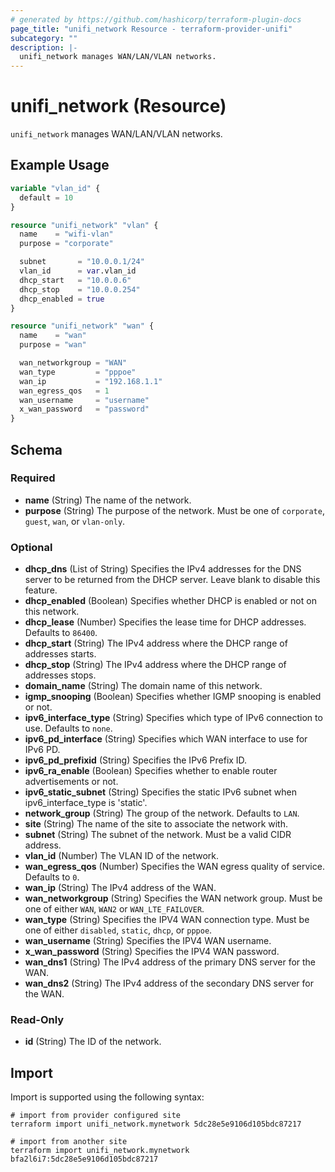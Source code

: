 ```yaml
---
# generated by https://github.com/hashicorp/terraform-plugin-docs
page_title: "unifi_network Resource - terraform-provider-unifi"
subcategory: ""
description: |-
  unifi_network manages WAN/LAN/VLAN networks.
---
```


# unifi_network (Resource)

`unifi_network` manages WAN/LAN/VLAN networks.

## Example Usage

```terraform
variable "vlan_id" {
  default = 10
}

resource "unifi_network" "vlan" {
  name    = "wifi-vlan"
  purpose = "corporate"

  subnet       = "10.0.0.1/24"
  vlan_id      = var.vlan_id
  dhcp_start   = "10.0.0.6"
  dhcp_stop    = "10.0.0.254"
  dhcp_enabled = true
}

resource "unifi_network" "wan" {
  name    = "wan"
  purpose = "wan"

  wan_networkgroup = "WAN"
  wan_type         = "pppoe"
  wan_ip           = "192.168.1.1"
  wan_egress_qos   = 1
  wan_username     = "username"
  x_wan_password   = "password"
}
```

<!-- schema generated by tfplugindocs -->
## Schema

### Required

- **name** (String) The name of the network.
- **purpose** (String) The purpose of the network. Must be one of `corporate`, `guest`, `wan`, or `vlan-only`.

### Optional

- **dhcp_dns** (List of String) Specifies the IPv4 addresses for the DNS server to be returned from the DHCP server. Leave blank to disable this feature.
- **dhcp_enabled** (Boolean) Specifies whether DHCP is enabled or not on this network.
- **dhcp_lease** (Number) Specifies the lease time for DHCP addresses. Defaults to `86400`.
- **dhcp_start** (String) The IPv4 address where the DHCP range of addresses starts.
- **dhcp_stop** (String) The IPv4 address where the DHCP range of addresses stops.
- **domain_name** (String) The domain name of this network.
- **igmp_snooping** (Boolean) Specifies whether IGMP snooping is enabled or not.
- **ipv6_interface_type** (String) Specifies which type of IPv6 connection to use. Defaults to `none`.
- **ipv6_pd_interface** (String) Specifies which WAN interface to use for IPv6 PD.
- **ipv6_pd_prefixid** (String) Specifies the IPv6 Prefix ID.
- **ipv6_ra_enable** (Boolean) Specifies whether to enable router advertisements or not.
- **ipv6_static_subnet** (String) Specifies the static IPv6 subnet when ipv6_interface_type is 'static'.
- **network_group** (String) The group of the network. Defaults to `LAN`.
- **site** (String) The name of the site to associate the network with.
- **subnet** (String) The subnet of the network. Must be a valid CIDR address.
- **vlan_id** (Number) The VLAN ID of the network.
- **wan_egress_qos** (Number) Specifies the WAN egress quality of service. Defaults to `0`.
- **wan_ip** (String) The IPv4 address of the WAN.
- **wan_networkgroup** (String) Specifies the WAN network group. Must be one of either `WAN`, `WAN2` or `WAN_LTE_FAILOVER`.
- **wan_type** (String) Specifies the IPV4 WAN connection type. Must be one of either `disabled`, `static`, `dhcp`, or `pppoe`.
- **wan_username** (String) Specifies the IPV4 WAN username.
- **x_wan_password** (String) Specifies the IPV4 WAN password.
- **wan_dns1** (String) The IPv4 address of the primary DNS server for the WAN.
- **wan_dns2** (String) The IPv4 address of the secondary DNS server for the WAN.

### Read-Only

- **id** (String) The ID of the network.

## Import

Import is supported using the following syntax:

```shell
# import from provider configured site
terraform import unifi_network.mynetwork 5dc28e5e9106d105bdc87217

# import from another site
terraform import unifi_network.mynetwork bfa2l6i7:5dc28e5e9106d105bdc87217
```
